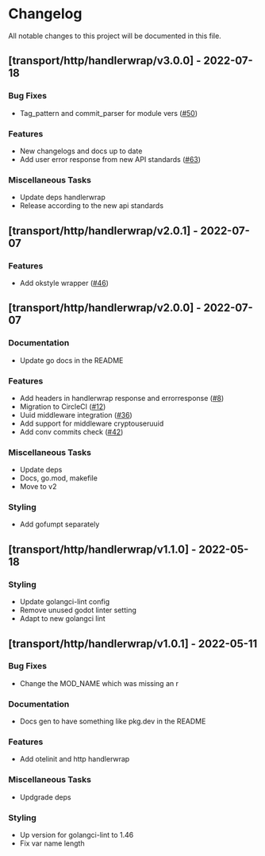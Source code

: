 # Changelog

All notable changes to this project will be documented in this file.

## [transport/http/handlerwrap/v3.0.0] - 2022-07-18

### Bug Fixes

- Tag_pattern and commit_parser for module vers ([#50](https://github.com/monacohq/golang-common/issues/50))

### Features

- New changelogs and docs up to date
- Add user error response from new API standards ([#63](https://github.com/monacohq/golang-common/issues/63))

### Miscellaneous Tasks

- Update deps handlerwrap
- Release according to the new api standards

## [transport/http/handlerwrap/v2.0.1] - 2022-07-07

### Features

- Add okstyle wrapper ([#46](https://github.com/monacohq/golang-common/issues/46))

## [transport/http/handlerwrap/v2.0.0] - 2022-07-07

### Documentation

- Update go docs in the README

### Features

- Add headers in handlerwrap response and errorresponse ([#8](https://github.com/monacohq/golang-common/issues/8))
- Migration to CircleCI ([#12](https://github.com/monacohq/golang-common/issues/12))
- Uuid middleware integration ([#36](https://github.com/monacohq/golang-common/issues/36))
- Add support for middleware cryptouseruuid
- Add conv commits check ([#42](https://github.com/monacohq/golang-common/issues/42))

### Miscellaneous Tasks

- Update deps
- Docs, go.mod, makefile
- Move to v2

### Styling

- Add gofumpt separately

## [transport/http/handlerwrap/v1.1.0] - 2022-05-18

### Styling

- Update golangci-lint config
- Remove unused godot linter setting
- Adapt to new golangci lint

## [transport/http/handlerwrap/v1.0.1] - 2022-05-11

### Bug Fixes

- Change the MOD_NAME which was missing an r

### Documentation

- Docs gen to have something like pkg.dev in the README

### Features

- Add otelinit and http handlerwrap

### Miscellaneous Tasks

- Updgrade deps

### Styling

- Up version for golangci-lint to 1.46
- Fix var name length

<!-- generated by git-cliff -->
